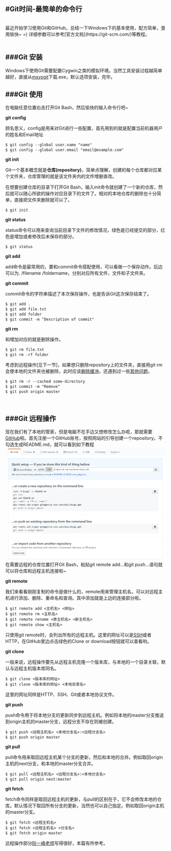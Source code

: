 #Git时间-最简单的命令行
---
<br/>
最近开始学习使用Git和GitHub，总结一下Windows下的基本使用，配方简单，食用愉快~ =) 详细参数可以参考[官方文档](https://git-scm.com/)等教程。
<br/>
<br/>

###Git 安装
---
Windows下使用Git需要配置Cygwin之类的模拟环境。当然工具安装过程越简单越好，直接从[msysgit](https://git-for-windows.github.io/)下载.exe，默认选项安装，完毕。
<br/>

###Git 使用
---
在电脑任意位置右击打开Git Bash，然后愉快的输入命令行吧~

**git config**

顾名思义，config是用来对Git进行一些配置，首先用到的就是配置当前机器用户的姓名和Email地址

```
$ git config --global user.name "name"
$ git config --global user.email "email@example.com"
```

**git init**

Git一个基本概念就是**仓库(repository)**，简单点理解，创建的每个仓库都对应某个文件夹，仓库管理的就是该文件夹内的文件增删查改。

在想要创建仓库的目录下打开Git Bash，输入init命令就创建了一个新的仓库，然后就可以随心所欲的操作对应目录下的文件了。相对的本地仓库的删除也十分简单，直接把文件夹删除就可以了。

```
$ git init
```

**git status**

status命令可以用来查询当前目录下文件的修改情况，绿色是已经提交的部分，红色是增加或者修改后未保存的部分。

```
$ git status
```

**git add**

add命令是最常用的，要和commit命令搭配使用，可以看做一个保存动作。后边可以为. /filename /foldername，分别对应所有文件，文件和子文件夹。


**git commit**

commit命令的字符串描述了本次保存操作，也是告诉Git这次保存结束了。

```
$ git add .
$ git add file.txt
$ git add folder
$ git commit -m "Description of commit"
```

**git rm**

和增加对应的就是删除操作。

```
$ git rm file.txt
$ git rm -rf folder
```

考虑到远程操作[见下一节]，如果想只删除repository上的文件夹，直接用git rm会使本地的文件夹也被删除，此时应该[删除缓冲](https://stackoverflow.com/questions/7927230/remove-directory-from-remote-repository-after-adding-them-to-gitignore)。还遇到过一些[其他问题](https://help.github.com/articles/removing-sensitive-data-from-a-repository/)。

```
$ git rm -r --cached some-directory
$ git commit -m "Remove"
$ git push origin master
```

<br/>

###Git 远程操作
---
现在我们有了本地的管家，但是电脑不在手边又想修改怎么办呢，那就需要[GitHub](https://zh.wikipedia.org/wiki/GitHub)啦。首先注册一个GitHub账号，按照网站的引导创建一个repository。不勾选生成README.md，就可以看到如下教程
![](methods.png)
在需要远程的仓库位置打开Git Bash，粘贴git remote add...和git push...语句就可以将仓库和远程主机连接啦~

**git remote**

我们来看看刚刚复制的命令是做什么的，remote用来管理主机名，可以对远程主机进行添加、删除、重命名和查询。其中添加就是上边的连接部分啦。

```
$ git remote add <主机名> <网址>
$ git remote rm <主机名> 
$ git remote rename <原主机名> <新主机名>
$ git remote show <主机名>
```

只使用git remote时，会列出所有的远程主机。这里的网址可以是[SSH](https://zh.wikipedia.org/wiki/Secure_Shell)或者HTTP，在GitHub里边点击绿色的Clone or download按钮就可以查看哟。

**git clone**

一般来说，远程操作要先从远程主机克隆一个版本库，与本地的一个目录关联，默认与远程主机版本库同名。

```
$ git clone <版本库的网址>
$ git clone <版本库的网址> <本地目录名>
```

这里的网址同样是HTTP、SSH、Git或者本地协议文件。

**git push**

push命令用于将本地分支的更新同步到远程主机。例如将本地的master分支推送到origin主机的master分支，远程分支不存在则被创建。

```
$ git push <远程主机名> <本地分支名>:<远程分支名>
$ git push origin master
```

**git pull**

pull命令用来取回远程主机某个分支的更新，然后和本地的合并。例如取回origin主机的next分支，和本地的master分支合并。

```
$ git pull <远程主机名> <远程分支名>:<本地分支名>
$ git pull origin next:master
```


**git fetch**

fetch命令同样是取回远程主机的更新，与pull的区别在于，它不会修改本地的仓库。默认情况下取回所有分支的更新，当然也可以自己指定。例如取回origin主机的master分支。

```
$ git fetch <远程主机名>
$ git fetch <远程主机名> <分支名>
$ git fetch origin master
```

远程操作部分[阮一峰老师](http://www.ruanyifeng.com/blog/2014/06/git_remote.html)写得很好，本篇有所参考。



